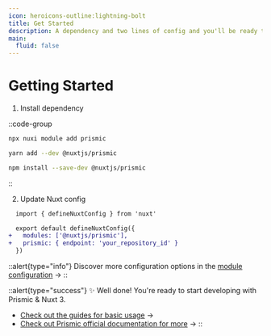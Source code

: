 ```yaml
---
icon: heroicons-outline:lightning-bolt
title: Get Started
description: A dependency and two lines of config and you'll be ready to go.
main:
  fluid: false
---
```


# Getting Started

1. Install dependency

::code-group
  ```bash [nuxi]
  npx nuxi module add prismic
  ```
  ```bash [Yarn]
  yarn add --dev @nuxtjs/prismic
  ```
  ```bash [npm]
  npm install --save-dev @nuxtjs/prismic
  ```
::

2. Update Nuxt config

```diff [nuxt.config.ts]
  import { defineNuxtConfig } from 'nuxt'

  export default defineNuxtConfig({
+ 	modules: ['@nuxtjs/prismic'],
+ 	prismic: { endpoint: 'your_repository_id' }
  })
```

::alert{type="info"}
Discover more configuration options in the [module configuration](/configuration) ->
::

::alert{type="success"}
✨ Well done! You're ready to start developing with Prismic & Nuxt 3.

- [Check out the guides for basic usage](/guides/basics/fetching-content) ->
- [Check out Prismic official documentation for more](https://prismic.io/docs/technologies/nuxt) ->
::
